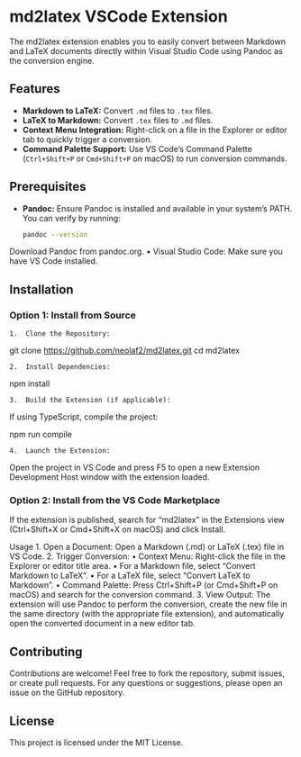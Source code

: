 # md2latex VSCode Extension

The md2latex extension enables you to easily convert between Markdown and LaTeX documents directly within Visual Studio Code using Pandoc as the conversion engine.

## Features

- **Markdown to LaTeX:** Convert `.md` files to `.tex` files.
- **LaTeX to Markdown:** Convert `.tex` files to `.md` files.
- **Context Menu Integration:** Right-click on a file in the Explorer or editor tab to quickly trigger a conversion.
- **Command Palette Support:** Use VS Code’s Command Palette (`Ctrl+Shift+P` or `Cmd+Shift+P` on macOS) to run conversion commands.

## Prerequisites

- **Pandoc:** Ensure Pandoc is installed and available in your system’s PATH. You can verify by running:
  ```bash
  pandoc --version

Download Pandoc from pandoc.org.
	•	Visual Studio Code: Make sure you have VS Code installed.

## Installation

### Option 1: Install from Source
	1.	Clone the Repository:

git clone https://github.com/neolaf2/md2latex.git
cd md2latex


	2.	Install Dependencies:

npm install


	3.	Build the Extension (if applicable):
If using TypeScript, compile the project:

npm run compile


	4.	Launch the Extension:
Open the project in VS Code and press F5 to open a new Extension Development Host window with the extension loaded.

### Option 2: Install from the VS Code Marketplace

If the extension is published, search for “md2latex” in the Extensions view (Ctrl+Shift+X or Cmd+Shift+X on macOS) and click Install.

Usage
	1.	Open a Document:
Open a Markdown (.md) or LaTeX (.tex) file in VS Code.
	2.	Trigger Conversion:
	•	Context Menu: Right-click the file in the Explorer or editor title area.
	•	For a Markdown file, select “Convert Markdown to LaTeX”.
	•	For a LaTeX file, select “Convert LaTeX to Markdown”.
	•	Command Palette: Press Ctrl+Shift+P (or Cmd+Shift+P on macOS) and search for the conversion command.
	3.	View Output:
The extension will use Pandoc to perform the conversion, create the new file in the same directory (with the appropriate file extension), and automatically open the converted document in a new editor tab.

## Contributing

Contributions are welcome! Feel free to fork the repository, submit issues, or create pull requests. For any questions or suggestions, please open an issue on the GitHub repository.

## License

This project is licensed under the MIT License.
